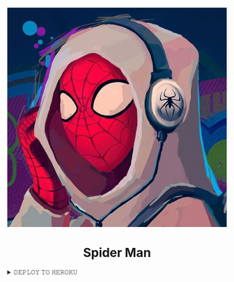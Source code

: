 <p align="center">
  <img src="HOME/IMG_20220310_161504_330.jpg" alt="Spider Man">
</p>
<h1 align="center">
  <b>Spider Man</b>
</h1>



<details><summary>𝙳𝙴𝙿𝙻𝙾𝚈 𝚃𝙾 𝙷𝙴𝚁𝙾𝙺𝚄</summary>
<p>
<br>
<p><a href="https://heroku.com/deploy?template=https://github.com/ATHIF-EFX/Spider-Man"> <img src="https://img.shields.io/badge/Deploy%20To%20Heroku-blueviolet?style=for-the-badge&logo=heroku" width="200""/></a></p>
</a>
</p>
</details>
